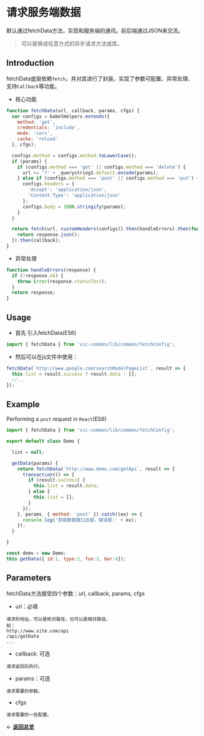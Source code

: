 # 请求服务端数据

默认通过fetchData方法，实现和服务端的通讯。前后端通过JSON来交流。
> 可以替换成任意方式的异步请求方法或库。

## Introduction

fetchData底层依赖`fetch`，并对其进行了封装，实现了参数可配置、异常处理、支持`Callback`等功能。

* 核心功能

```js
function fetchData(url, callback, params, cfgs) {
  var configs = babelHelpers.extends({
    method: 'get',
    credentials: 'include',
    mode: 'cors',
    cache: 'reload'
  }, cfgs);

  configs.method = configs.method.toLowerCase();
  if (params) {
    if (configs.method === 'get' || configs.method === 'delete') {
      url += '?' + _querystring2.default.encode(params);
    } else if (configs.method === 'post' || configs.method === 'put') {
      configs.headers = {
        'Accept': 'application/json',
        'Content-Type': 'application/json'
      };
      configs.body = JSON.stringify(params);
    }
  }

  return fetch(url, customHeaders(configs)).then(handleErrors).then(function (response) {
    return response.json();
  }).then(callback);
}
```

* 异常处理

```js
function handleErrors(response) {
  if (!response.ok) {
    throw Error(response.statusText);
  }
  return response;
}

```

## Usage


* 首先 引入fetchData(ES6)

```js
import { fetchData } from 'vic-common/lib/common/fetchConfig';
```

* 然后可以在js文件中使用：

```js
fetchData(`http://www.google.com/searchModelPageList`, result => {
  this.list = result.success ? result.data : [];
  //...
});
```

## Example

Performing a `post` request in `React`(ES6)

```js
import { fetchData } from 'vic-common/lib/common/fetchConfig';

export default class Demo {

  list = null;

  getData(params) {
    return fetchData(`http://www.demo.com/getApi`, result => {
      transaction(() => {
        if (result.success) {
          this.list = result.data;
        } else {
          this.list = [];
        }
      });
    }, params, { method: 'post' }).catch((ex) => {
      console.log('获取数据接口出错，错误是:' + ex);
    });
  }

}

const demo = new Demo;
this.getData({ id:1, type:2, foo:3, bar:4});

```

## Parameters

fetchData方法接受四个参数：url, callback, params, cfgs

* url：必填
```
请求的地址。可以是绝对路径，也可以是相对路径。
如：
http://www.site.com/api
/api/getData
...
```
* callback: 可选
```
请求返回后执行。
```
* params：可选
```
请求需要的参数。
```
* cfgs
```
请求需要的一些配置。
```

<p align="left">← <a href="https://github.com/joe-sky/nornj-cli/blob/master/docs/overview.md"><b>返回总览</b></a></p>